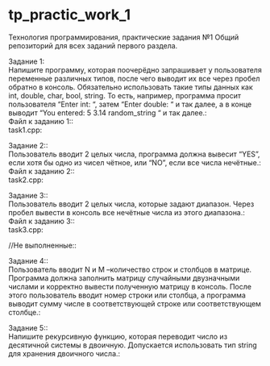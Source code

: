 # tp_practic_work_1
Технология программирования, практические задания №1
Общий репозиторий для всех заданий первого раздела.  

Задание 1:</br>
    Напишите программу, которая поочерёдно запрашивает у пользователя переменные различных типов, 
    после чего выводит их все через пробел обратно в консоль. 
    Обязательно использовать такие типы данных как int, double, char, bool, string. 
    То есть, например, программа просит пользователя “Enter int: “, затем “Enter double: “ и так далее, 
    а в конце выводит “You entered: 5 3.14 random_string “ и так далее.:</br>
Файл к заданию 1::</br>
    task1.cpp:</br>

Задание 2::</br>
    Пользователь вводит 2 целых числа, программа должна вывесит “YES”, если хотя бы одно из чисел чётное, или “NO”, если все числа нечётные.:</br>
Файл к заданию 2::</br>
    task2.cpp:</br>

Задание 3::</br>
    Пользователь вводит 2 целых числа, которые задают диапазон. Через пробел вывести в консоль все нечётные числа из этого диапазона.:</br>
Файл к заданию 3::</br>
    task3.cpp:</br>



//Не выполненные::</br>

Задание 4::</br>
    Пользователь вводит N и M –количество строк и столбцов в матрице. Программа должна заполнить матрицу случайными двузначными числами и  корректно вывести полученную матрицу в консоль. После этого пользователь вводит номер строки или столбца, а программа выводит сумму числе в соответствующей строке или соответствующем столбце.:</br>

Задание 5::</br>
    Напишите рекурсивную функцию, которая переводит число из десятичной системы в двоичную. Допускается использовать тип string для хранения двоичного числа.:</br>

